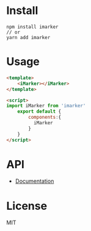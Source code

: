 
# Install
```
npm install imarker
// or
yarn add imarker
```
# Usage
```html
<template>
    <iMarker></iMarker>
</template>

<script>
import iMarker from 'imarker'
    export default {
        components:{
          iMarker
        }
    }
</script>
```
# API
* [Documentation]

# License
MIT

[Documentation]:http://www.toyou.xyz/iMarker/

